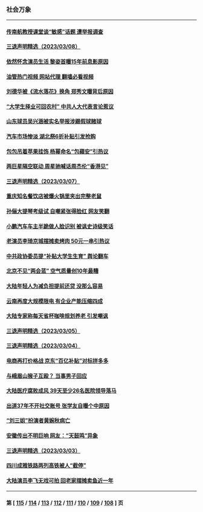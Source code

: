 ### 社会万象
---
#### [传南航教授课堂谈“敏感”话题 遭举报调查](../../pages/ncid282/n13946145.md?03091645) 
#### [三退声明精选（2023/03/08）](../../pages/ncid282/n13946173.md?03091645) 
#### [依然怀念演员生活 黎姿首曝15年前息影原因](../../pages/ncid282/n13945930.md?03091645) 
#### [油管热门视频 网站代理 翻墙必看视频](http://138.2.39.72:81/youtube.html?epic-marker?03091645)
#### [刘德华被《流水落花》换角 郑秀文曝背后原因](../../pages/ncid282/n13945948.md?03091645) 
#### [“大学生择业可回农村” 中共人大代表言论惹议](../../pages/ncid282/n13945901.md?03091645) 
#### [山东球员吴兴涵被实名举报涉踢假球赌球](../../pages/ncid282/n13945720.md?03091645) 
#### [汽车市场惨淡 湖北祭6折补贴引发抢购](../../pages/ncid282/n13945514.md?03091645) 
#### [包包吊着苹果挂饰 杨幂命名“包蘋安”引热议](../../pages/ncid282/n13945246.md?03091645) 
#### [两巨星隔空联动 周星驰喊话周杰伦“香港见”](../../pages/ncid282/n13945104.md?03091645) 
#### [三退声明精选（2023/03/07）](../../pages/ncid282/n13945050.md?03091645) 
#### [重庆知名餐饮店被爆火锅里夹出完整老鼠](../../pages/ncid282/n13944589.md?03091645) 
#### [孙俪大提琴考级试 自嘲紧张得脸红 网友笑翻](../../pages/ncid282/n13944433.md?03091645) 
#### [小鹏汽车车主半跪做人脸识别 被讽史诗级笑话](../../pages/ncid282/n13944451.md?03091645) 
#### [老演员李琦京城摆摊卖烤肉 50元一串引热议](../../pages/ncid282/n13944500.md?03091645) 
#### [中共政协委员提“补贴大学生生育” 舆论翻车](../../pages/ncid282/n13944400.md?03091645) 
#### [北京不见“两会蓝” 空气质量创10年最糟](../../pages/ncid282/n13944394.md?03091645) 
#### [大陆年轻人为减负担提前还贷 没那么容易](../../pages/ncid282/n13944245.md?03091645) 
#### [云南再度大规模限电 有企业产能压缩四成](../../pages/ncid282/n13944141.md?03091645) 
#### [大陆专家称每天省杯咖啡规划养老 引发嘲讽](../../pages/ncid282/n13943869.md?03091645) 
#### [三退声明精选（2023/03/05）](../../pages/ncid282/n13943972.md?03091645) 
#### [三退声明精选（2023/03/04）](../../pages/ncid282/n13943707.md?03091645) 
#### [电商再打价格战 京东“百亿补贴”对标拼多多](../../pages/ncid282/n13943413.md?03091645) 
#### [与峨眉山猴子互殴？ 当事男子回应](../../pages/ncid282/n13942952.md?03091645) 
#### [大陆医疗腐败成风 39天至少26名医院领导落马](../../pages/ncid282/n13942886.md?03091645) 
#### [出道37年不开社交账号 张学友自曝个中原因](../../pages/ncid282/n13942567.md?03091645) 
#### [“刘三姐”扮演者黄婉秋病亡](../../pages/ncid282/n13942652.md?03091645) 
#### [安徽传出不明巨响 网友：“天鼓鸣”异象](../../pages/ncid282/n13942373.md?03091645) 
#### [三退声明精选（2023/03/03）](../../pages/ncid282/n13942508.md?03091645) 
#### [四川成雅铁路两列高铁被人“截停”](../../pages/ncid282/n13942286.md?03091645) 
#### [大陆演员李飞无戏可拍 回老家摆摊卖鱼近一年](../../pages/ncid282/n13941820.md?03091645) 

---
#### 第 [ [115](./115.md?03091645) / [114](./114.md?03091645) / [113](./113.md?03091645) / [112](./112.md?03091645) / [111](./111.md?03091645) / [110](./110.md?03091645) / [109](./109.md?03091645) / [108](./108.md?03091645) ] 页
